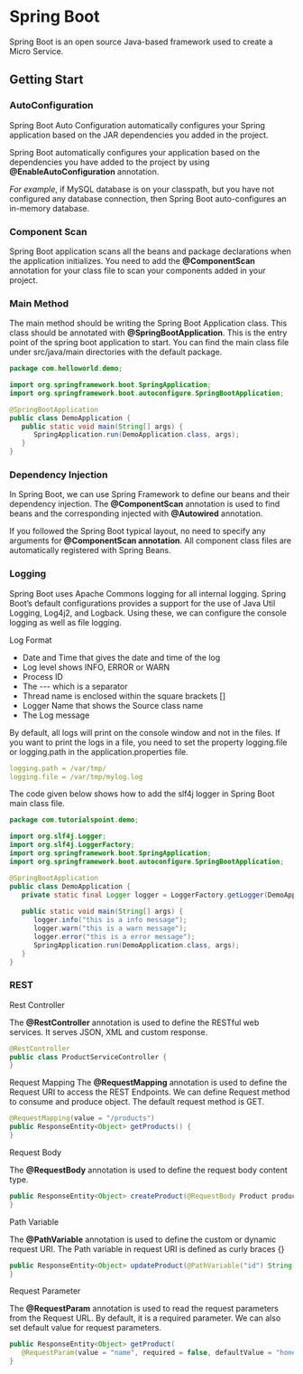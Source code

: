 # Spring Boot #

Spring Boot is an open source Java-based framework used to create a Micro Service.

## Getting Start ##

### AutoConfiguration ###

Spring Boot Auto Configuration automatically configures your Spring application based on the JAR dependencies you added in the project.

Spring Boot automatically configures your application based on the dependencies you have added to the project by using **@EnableAutoConfiguration** annotation.

*For example*, if MySQL database is on your classpath, but you have not configured any database connection, then Spring Boot auto-configures an in-memory database.

### Component Scan ###

Spring Boot application scans all the beans and package declarations when the application initializes. You need to add the **@ComponentScan** annotation for your class file to scan your components added in your project.

### Main Method ###

The main method should be writing the Spring Boot Application class. This class should be annotated with **@SpringBootApplication**. This is the entry point of the spring boot application to start. You can find the main class file under src/java/main directories with the default package.

```java
package com.helloworld.demo;

import org.springframework.boot.SpringApplication;
import org.springframework.boot.autoconfigure.SpringBootApplication;

@SpringBootApplication
public class DemoApplication {
   public static void main(String[] args) {
      SpringApplication.run(DemoApplication.class, args);
   }
}
```

### Dependency Injection ###

In Spring Boot, we can use Spring Framework to define our beans and their dependency injection. The **@ComponentScan** annotation is used to find beans and the corresponding injected with **@Autowired** annotation.

If you followed the Spring Boot typical layout, no need to specify any arguments for **@ComponentScan annotation**. All component class files are automatically registered with Spring Beans.

### Logging ###

Spring Boot uses Apache Commons logging for all internal logging. Spring Boot’s default configurations provides a support for the use of Java Util Logging, Log4j2, and Logback. Using these, we can configure the console logging as well as file logging.

Log Format

- Date and Time that gives the date and time of the log
- Log level shows INFO, ERROR or WARN
- Process ID
- The --- which is a separator
- Thread name is enclosed within the square brackets []
- Logger Name that shows the Source class name
- The Log message

By default, all logs will print on the console window and not in the files. If you want to print the logs in a file, you need to set the property logging.file or logging.path in the application.properties file.

```yaml
logging.path = /var/tmp/
logging.file = /var/tmp/mylog.log
```

The code given below shows how to add the slf4j logger in Spring Boot main class file.
```java
package com.tutorialspoint.demo;

import org.slf4j.Logger;
import org.slf4j.LoggerFactory;
import org.springframework.boot.SpringApplication;
import org.springframework.boot.autoconfigure.SpringBootApplication;

@SpringBootApplication
public class DemoApplication {
   private static final Logger logger = LoggerFactory.getLogger(DemoApplication.class);
   
   public static void main(String[] args) {
      logger.info("this is a info message");
      logger.warn("this is a warn message");
      logger.error("this is a error message");
      SpringApplication.run(DemoApplication.class, args);
   }
}
```

### REST ###

Rest Controller

The **@RestController** annotation is used to define the RESTful web services. It serves JSON, XML and custom response.

```java
@RestController
public class ProductServiceController {
}
```

Request Mapping
The **@RequestMapping** annotation is used to define the Request URI to access the REST Endpoints. We can define Request method to consume and produce object. The default request method is GET.

```java
@RequestMapping(value = "/products")
public ResponseEntity<Object> getProducts() {
}
```

Request Body

The **@RequestBody** annotation is used to define the request body content type.

```java
public ResponseEntity<Object> createProduct(@RequestBody Product product) {
}
```

Path Variable

The **@PathVariable** annotation is used to define the custom or dynamic request URI. The Path variable in request URI is defined as curly braces {}

```java
public ResponseEntity<Object> updateProduct(@PathVariable("id") String id) {
}
```

Request Parameter

The **@RequestParam** annotation is used to read the request parameters from the Request URL. By default, it is a required parameter. We can also set default value for request parameters.

```java
public ResponseEntity<Object> getProduct(
   @RequestParam(value = "name", required = false, defaultValue = "honey") String name) {
}
```
